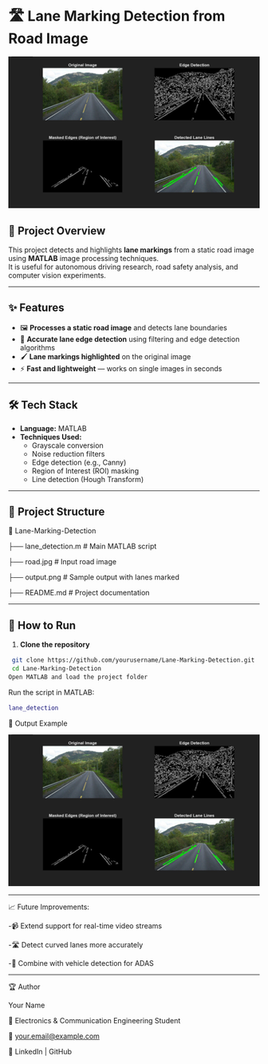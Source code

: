 # 🛣️ Lane Marking Detection from Road Image  

<p align="center">
  <img src="output.png" width="750" alt="Lane Marking Output">
</p>

## 📌 Project Overview  
This project detects and highlights **lane markings** from a static road image using **MATLAB** image processing techniques.  
It is useful for autonomous driving research, road safety analysis, and computer vision experiments.

---

## ✨ Features  
- 🖼 **Processes a static road image** and detects lane boundaries  
- 🎯 **Accurate lane edge detection** using filtering and edge detection algorithms  
- 🖌 **Lane markings highlighted** on the original image  
- ⚡ **Fast and lightweight** — works on single images in seconds  

---

## 🛠️ Tech Stack  
- **Language:** MATLAB  
- **Techniques Used:**  
  - Grayscale conversion  
  - Noise reduction filters  
  - Edge detection (e.g., Canny)  
  - Region of Interest (ROI) masking  
  - Line detection (Hough Transform)  

---

## 📂 Project Structure  
📁 Lane-Marking-Detection

 ├── lane_detection.m # Main MATLAB script
 
 ├── road.jpg # Input road image

 ├── output.png # Sample output with lanes marked
 
 ├── README.md # Project documentation

---

## 🚀 How to Run  
1. **Clone the repository**
  ```bash 
   git clone https://github.com/yourusername/Lane-Marking-Detection.git
   cd Lane-Marking-Detection
Open MATLAB and load the project folder
```
Run the script in MATLAB:
```matlab
lane_detection
```
📸 Output Example
<p align="center"> <img src="output.png" width="700" alt="Lane Detection Example"> </p>

---

📈 Future Improvements:

-📹 Extend support for real-time video streams

-🛣 Detect curved lanes more accurately

-🚗 Combine with vehicle detection for ADAS

---

🏆 Author

Your Name

💼 Electronics & Communication Engineering Student

📧 your.email@example.com

🔗 LinkedIn | GitHub






